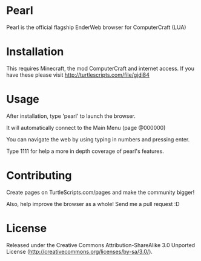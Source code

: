 # Pearl
Pearl is the official flagship EnderWeb browser for ComputerCraft (LUA)

# Installation
This requires Minecraft, the mod ComputerCraft and internet access.
If you have these please visit http://turtlescripts.com/file/gjdi84

# Usage
After installation, type 'pearl' to launch the browser.

It will automatically connect to the Main Menu (page @000000)

You can navigate the web by using typing in numbers and pressing enter.

Type 1111 <enter> for help a more in depth coverage of pearl's features.

# Contributing
Create pages on TurtleScripts.com/pages and make the community bigger!

Also, help improve the browser as a whole! Send me a pull request :D

# License
Released under the Creative Commons Attribution-ShareAlike 3.0 Unported License (http://creativecommons.org/licenses/by-sa/3.0/).
